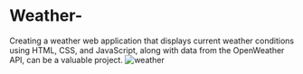 # Weather-
Creating a weather web application that displays current weather conditions using HTML, CSS, and JavaScript, along with data from the OpenWeather API, can be a valuable project.
![weather](https://github.com/Nitin201/Weather-/assets/60124943/8eaf7eb1-f774-4fc5-a061-91b0e6f849c8)

